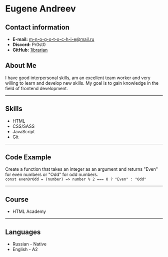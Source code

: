 # **Eugene Andreev**
## **Contact information**
* **E-mail:** m-n-o-g-o-t-o-c-h-i-e@mail.ru
* **Discord:** Pr0st0
* **GitHub:** [1ibrarian](https://github.com/1ibrarian)
## **About Me**
I have good interpersonal skills, am an excellent team worker and very willing to learn and develop new skills. My goal is to gain knowledge in the field of frontend development.
***
## **Skills**
* HTML
* CSS/SASS
* JavaScript
* Git
***
## **Code Example**
Create a function that takes an integer as an argument and returns "Even" for even numbers or "Odd" for odd numbers.  
```const evenOrOdd = (number) => number % 2 === 0 ? "Even" : "Odd"```
***
## **Course**
* HTML Academy
***
## **Languages**
* Russian - Native
* English - A2
